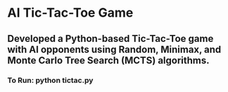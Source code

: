 # AI Tic-Tac-Toe Game
##  Developed a Python-based Tic-Tac-Toe game with AI opponents using Random, Minimax, and Monte Carlo Tree Search (MCTS) algorithms.
### To Run: python tictac.py
